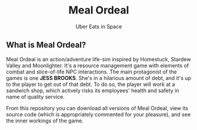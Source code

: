 <h1 align="center">Meal Ordeal</h1>
<p align="center">Uber Eats in Space</p>

  ## What is Meal Ordeal?
  Meal Ordeal is an action/adventure life-sim inspired by Homestuck, Stardew Valley and Moonlighter. It's a resource management game with elements of combat and slice-of-life NPC interactions. The main protagonist of the games is one **JESS BROOKS**. She's in a hilarious amount of debt, and it's up to the player to get out of that debt. To do so, the player will work at a sandwich shop, which actively risks its employees' health and safety in name of quality service.
  
  From this repository you can download all versions of Meal Ordeal, view its source code (which is appropriately commented for your pleasure), and see the inner workings of the game.
